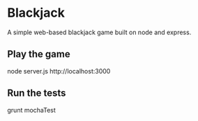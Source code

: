 # Blackjack
A simple web-based blackjack game built on node and express.

## Play the game

node server.js
http://localhost:3000

## Run the tests

grunt mochaTest
